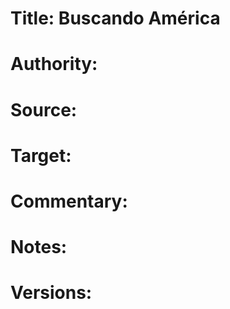 # Title: Buscando América

# Authority: 

# Source:

# Target:  

# Commentary:  

# Notes:  

# Versions:  